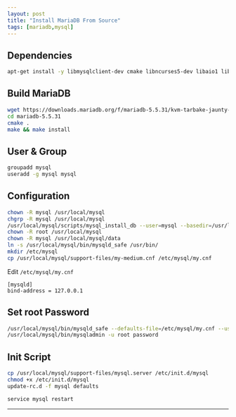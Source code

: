```yaml
---
layout: post
title: "Install MariaDB From Source"
tags: [mariadb,mysql]
---
```


## Dependencies
```bash
apt-get install -y libmysqlclient-dev cmake libncurses5-dev libaio1 libaio-dev
```

## Build MariaDB
```bash
wget https://downloads.mariadb.org/f/mariadb-5.5.31/kvm-tarbake-jaunty-x86/mariadb-5.5.31.tar.gz/from/http:/mirror2.hs-esslingen.de/mariadb -O - | tar zxf -
cd mariadb-5.5.31
cmake .
make && make install
```

## User & Group
```bash
groupadd mysql
useradd -g mysql mysql
```

## Configuration
```bash
chown -R mysql /usr/local/mysql
chgrp -R mysql /usr/local/mysql
/usr/local/mysql/scripts/mysql_install_db --user=mysql --basedir=/usr/local/mysql --datadir=/usr/local/mysql/data
chown -R root /usr/local/mysql
chown -R mysql /usr/local/mysql/data
ln -s /usr/local/mysql/bin/mysqld_safe /usr/bin/
mkdir /etc/mysql
cp /usr/local/mysql/support-files/my-medium.cnf /etc/mysql/my.cnf
```

Edit `/etc/mysql/my.cnf`
```
[mysqld]
bind-address = 127.0.0.1
```

## Set root Password
```bash
/usr/local/mysql/bin/mysqld_safe --defaults-file=/etc/mysql/my.cnf --user=mysql --datadir=/usr/local/mysql/data &
/usr/local/mysql/bin/mysqladmin -u root password
```

## Init Script
```bash
cp /usr/local/mysql/support-files/mysql.server /etc/init.d/mysql 
chmod +x /etc/init.d/mysql
update-rc.d -f mysql defaults

service mysql restart
```

---

